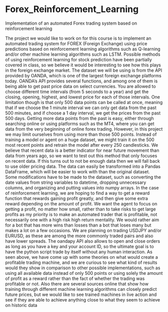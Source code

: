 # Forex_Reinforcement_Learning
Implementation of an automated Forex trading system based on reinforcement learning

The project we would like to work on for this course is to implement an automated
trading system for FOREX (Foreign Exchange) using price predictions based on reinforcement
learning algorithms such as Q-learning and/or other machine learning algorithms such as LSTM.
Possible methods of using reinforcement learning for stock prediction have been partially
covered in class, so we believe it would be interesting to see how this plays in the foreign
exchange market.
The dataset we will be using is from the API provided by OANDA, which is one of the
largest foreign exchange platforms today. OANDA’s API provides several functions, and among
one of them is being able to get past price data on select currencies. You are allowed to choose
different time intervals (from 5 seconds to a year) and get the closing, opening, highest, and
lowest price for each of those intervals. One limitation though is that only 500 data points can be
called at once, meaning that if we choose the 1 minute interval we can only get data from the
past 500 minutes, and if choose a 1 day interval, we get the prices from the past 500 days.
Getting more data points from the past is easy, either through searching online or using platforms
such as the MT4, where you can get data from the very beginning of online forex trading.
However, in this project we may limit ourselves from using more than those 500 points.
Instead of training a model or agent on a huge dataset, we might train it on the 500 most recent
points and retrain the model after every 250 candlesticks. We believe that recent data is a better
indicator for near future movement than data from years ago, so we want to test out this method
that only focuses on recent data. If this turns out to not be enough data then we will fall back to
use older pricing data.
The data can easily be transformed into a Pandas DataFrame, which will be easier to
work with than the original dataset. Some modifications have to be made to the dataset, such as
converting the date values from string variables to datetime, dropping unnecessary columns, and
organizing and putting values into numpy arrays.
In the case of reinforcement learning, we are hoping to find a way to get a reward
function that rewards gaining profit greatly, and then give some extra reward depending on the
amount of profit. We want the agent to focus on getting a profit, no matter how small, rather than
to take risks to get large profits as my priority is to make an automated trader that is profitable,
not necessarily one with a high risk high return mentality. We would rather aim for a bot that has
more wins than losses than a bot that loses many but makes a lot on a few occasions.
We are planning on trading USDJPY and/or EURUSD, as these are among the more
commonly traded pairs and also have lower spreads. The oandapy API also allows to open and
close orders as long as you have a key and your account ID, so the ultimate goal is to have the
python script trade by itself without any human interaction.
As seen above, we have come up with some theories on what would create a profitable
trading machine, and we are curious to see what kind of results would they show in comparison
to other possible implementations, such as using all available data instead of only 500 points or
using solely the amount of profit as a reward rather than the fact of whether the trading was
profitable or not. Also there are several sources online that show how training through different
machine learning algorithms can closely predict future prices, but we would like to see trained
machines in live action and see if they are able to achieve anything close to what they seem to
achieve on historic data
